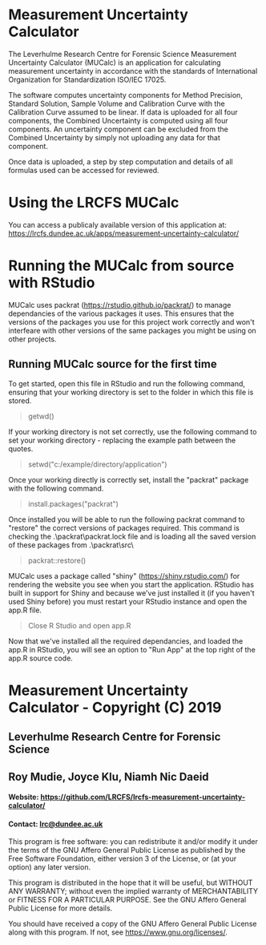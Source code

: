 # Measurement Uncertainty Calculator

The Leverhulme Research Centre for Forensic Science Measurement Uncertainty Calculator (MUCalc) is an application for calculating measurement uncertainty in accordance with the standards of International Organization for Standardization ISO/IEC 17025.

The software computes uncertainty components for Method Precision, Standard Solution, Sample Volume and Calibration Curve with the Calibration Curve assumed to be linear. If data is uploaded for all four components, the Combined Uncertainty is computed using all four components. An uncertainty component can be excluded from the Combined Uncertainty by simply not uploading any data for that component.

Once data is uploaded, a step by step computation and details of all formulas used can be accessed for reviewed.

# Using the LRCFS MUCalc
You can access a publicaly available version of this application at: https://lrcfs.dundee.ac.uk/apps/measurement-uncertainty-calculator/

# Running the MUCalc from source with RStudio
MUCalc uses packrat (https://rstudio.github.io/packrat/) to manage dependancies of the various packages it uses.
This ensures that the versions of the packages you use for this project work correctly and won't interfeare with
other versions of the same packages you might be using on other projects.

## Running MUCalc source for the first time
To get started, open this file in RStudio and run the following command, ensuring that your working directory is set to the folder in which this file is stored.
> getwd()

If your working directory is not set correctly, use the following command to set your working directory - replacing the example path between the quotes.
> setwd("c:/example/directory/application")

Once your working directly is correctly set, install the "packrat" package with the following command.
> install.packages("packrat")

Once installed you will be able to run the following packrat command to "restore" the correct versions of packages required.
This command is checking the .\packrat\packrat.lock file and is loading all the saved version of these packages from .\packrat\src\
> packrat::restore()

MUCalc uses a package called "shiny" (https://shiny.rstudio.com/) for rendering the website you see when you start the application.
RStudio has built in support for Shiny and because we've just installed it (if you haven't used Shiny before) you must restart your RStudio instance and open the app.R file.

> Close R Studio and open app.R

Now that we've installed all the required dependancies, and loaded the app.R in RStudio, you will see an option to "Run App" at the top right of the app.R source code.

# Measurement Uncertainty Calculator - Copyright (C) 2019
## Leverhulme Research Centre for Forensic Science
## Roy Mudie, Joyce Klu, Niamh Nic Daeid
#### Website: https://github.com/LRCFS/lrcfs-measurement-uncertainty-calculator/
#### Contact: lrc@dundee.ac.uk

This program is free software: you can redistribute it and/or modify
it under the terms of the GNU Affero General Public License as published
by the Free Software Foundation, either version 3 of the License, or
(at your option) any later version.

This program is distributed in the hope that it will be useful,
but WITHOUT ANY WARRANTY; without even the implied warranty of
MERCHANTABILITY or FITNESS FOR A PARTICULAR PURPOSE.  See the
GNU Affero General Public License for more details.

You should have received a copy of the GNU Affero General Public License
along with this program.  If not, see <https://www.gnu.org/licenses/>.

